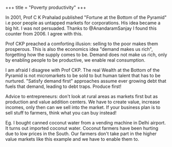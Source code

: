 +++
title = "Poverty productivity"
+++

In 2001, Prof C K Prahalad published "Fortune at the Bottom of the Pyramid" i.e poor people as untapped markets for corporations. His idea became a big hit. I was not persuaded. Thanks to @AnandaramSanjay I found this counter from 2006. I agree with this. 

Prof CKP preached a comforting illusion: selling to the poor makes them prosperous. This is also the economics idea "demand makes us rich", forgetting how the supply comes to be. Demand does not make us rich, only by enabling people to be productive, we enable real consumption.

I am afraid I disagree with Prof CKP. The real Wealth at the Bottom of the Pyramid is not micromarkets to be sold to but human talent that has to be nurtured. "Satisfy demand first" approaches assume ever growing debt that fuels that demand, leading to debt traps. Produce first!

Advice to entrepreneurs: don't look at rural areas as markets first but as production and value addition centers. We have to create value, increase incomes, only then can we sell into the market. If your business plan is to sell stuff to farmers, think what you can buy instead!

Eg. I bought canned coconut water from a vending machine in Delhi airport. It turns out imported coconut water. Coconut farmers have been hurting due to low prices in the South. Our farmers don't take part in the higher value markets like this example and we have to enable them to.